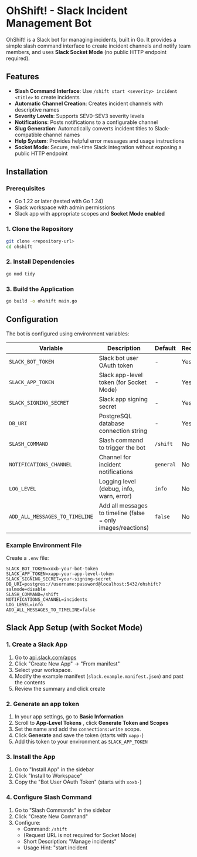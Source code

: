 # OhShift! - Slack Incident Management Bot

OhShift! is a Slack bot for managing incidents, built in Go. It provides a simple slash command interface to create incident channels and notify team members, and uses **Slack Socket Mode** (no public HTTP endpoint required).

## Features

- **Slash Command Interface**: Use `/shift start <severity> incident <title>` to create incidents
- **Automatic Channel Creation**: Creates incident channels with descriptive names
- **Severity Levels**: Supports SEV0-SEV3 severity levels
- **Notifications**: Posts notifications to a configurable channel
- **Slug Generation**: Automatically converts incident titles to Slack-compatible channel names
- **Help System**: Provides helpful error messages and usage instructions
- **Socket Mode**: Secure, real-time Slack integration without exposing a public HTTP endpoint

## Installation

### Prerequisites

- Go 1.22 or later (tested with Go 1.24)
- Slack workspace with admin permissions
- Slack app with appropriate scopes and **Socket Mode enabled**

### 1. Clone the Repository

```bash
git clone <repository-url>
cd ohshift
```

### 2. Install Dependencies

```bash
go mod tidy
```

### 3. Build the Application

```bash
go build -o ohshift main.go
```

## Configuration

The bot is configured using environment variables:

| Variable                | Description                                 | Default      | Required |
|-------------------------|---------------------------------------------|--------------|----------|
| `SLACK_BOT_TOKEN`       | Slack bot user OAuth token                  | -            | Yes      |
| `SLACK_APP_TOKEN`       | Slack app-level token (for Socket Mode)     | -            | Yes      |
| `SLACK_SIGNING_SECRET`  | Slack app signing secret                    | -            | Yes      |
| `DB_URI`                | PostgreSQL database connection string       | -            | Yes      |
| `SLASH_COMMAND`         | Slash command to trigger the bot            | `/shift`   | No       |
| `NOTIFICATIONS_CHANNEL` | Channel for incident notifications          | `general`    | No       |
| `LOG_LEVEL`             | Logging level (debug, info, warn, error)    | `info`       | No       |
| `ADD_ALL_MESSAGES_TO_TIMELINE` | Add all messages to timeline (false = only images/reactions) | `false` | No |

### Example Environment File

Create a `.env` file:

```env
SLACK_BOT_TOKEN=xoxb-your-bot-token
SLACK_APP_TOKEN=xapp-your-app-level-token
SLACK_SIGNING_SECRET=your-signing-secret
DB_URI=postgres://username:password@localhost:5432/ohshift?sslmode=disable
SLASH_COMMAND=/shift
NOTIFICATIONS_CHANNEL=incidents
LOG_LEVEL=info
ADD_ALL_MESSAGES_TO_TIMELINE=false
```

## Slack App Setup (with Socket Mode)

### 1. Create a Slack App

1. Go to [api.slack.com/apps](https://api.slack.com/apps)
2. Click "Create New App" → "From manifest"
3. Select your workspace.
4. Modify the example manifest (`slack.example.manifest.json`) and past the contents
5. Review the summary and click create

### 2. Generate an app token

1. In your app settings, go to **Basic Information**
2. Scroll to **App-Level Tokens** , click **Generate Token and Scopes**
3. Set the name and add the `connections:write` scope.
3. Click **Generate** and save the token (starts with `xapp-`)
4. Add this token to your environment as `SLACK_APP_TOKEN`

### 3. Install the App

1. Go to "Install App" in the sidebar
2. Click "Install to Workspace"
3. Copy the "Bot User OAuth Token" (starts with `xoxb-`)

### 4. Configure Slash Command

1. Go to "Slash Commands" in the sidebar
2. Click "Create New Command"
3. Configure:
   - Command: `/shift`
   - (Request URL is not required for Socket Mode)
   - Short Description: "Manage incidents"
   - Usage Hint: "start <severity> incident <title>"

### 5. Get Signing Secret

1. Go to "Basic Information" in the sidebar
2. Copy the "Signing Secret"

## Usage

### Starting an Incident

Use the slash command format:

```
/shift start <severity> incident <incident title>
```

#### Examples:

```
/shift start SEV0 incident the website is down
/shift start SEV1 incident database connection issues
/shift start SEV2 incident slow response times
```

#### Valid Severity Levels:

- `SEV0` - Major Customer Impact (highest priority)
- `SEV1` - High Customer Impact
- `SEV2` - Low/No Customer Impact
- `SEV3` - Maintenance (lowest priority)

### What Happens When You Start an Incident

1. **Channel Creation**: A new public channel is created with the name format:
   ```
   _inc-YYYYMMDD-HHMMSS-description
   ```
   Example: `_inc-20241201-143052-website-down`

2. **Initial Message**: A formatted message is posted in the incident channel with:
   - Severity level
   - Who started the incident
   - Description
   - Timestamp

3. **Notification**: A notification is posted in the configured notifications channel:
   ```
   🚨 @username started an incident: SEV0: _inc-20241201-143052-website-down: the website is down
   ```

### Channel Name Generation

The bot automatically converts incident titles to Slack-compatible channel names:

- Converts to lowercase
- Replaces spaces and special characters with hyphens
- Truncates to 64 characters (Slack limit)
- Ensures names don't end with hyphens

### Timeline Management

The bot automatically maintains a timeline of important events in each incident channel. By default, only specific types of messages are added to the timeline:

- **Images**: When someone shares an image file, it's automatically added to the timeline
- **Highlighted Messages**: When someone reacts with :point_up: or :point_up_2: to a message, that message is added to the timeline
- **All Messages**: If `ADD_ALL_MESSAGES_TO_TIMELINE=true` is set, all messages in incident channels are added to the timeline

This selective approach helps keep the timeline focused on important information while preventing it from being cluttered with routine conversation.

To view the timeline for an incident, use the `/shift timeline` command in any incident channel.

## Running the Bot

### Development

```bash
export SLACK_BOT_TOKEN=xoxb-your-token
export SLACK_APP_TOKEN=xapp-your-app-token
export SLACK_SIGNING_SECRET=your-secret
export DB_URI=postgres://username:password@localhost:5432/ohshift?sslmode=disable
export SLASH_COMMAND=/shift
export NOTIFICATIONS_CHANNEL=incidents
export LOG_LEVEL=debug

go run main.go
```

### Production

```bash
./ohshift
```

The bot will connect to Slack via Socket Mode and listen for slash commands in real time. **No public HTTP endpoint is required.**

## Project Structure

```
.
├── config/          # Configuration management
├── incident/        # Incident types and utilities
├── slack/           # Slack API integration (Socket Mode)
├── main.go          # Application entry point
├── go.mod           # Go module file (module path: github.com/fishnix/ohshift)
└── README.md        # This file
```

## Development

### Database Models

The application uses [SQLBoiler](https://github.com/volatiletech/sqlboiler) to generate Go models from the database schema. To regenerate the models after schema changes:

```bash
make gen-models
```

This command will:
1. Create a temporary database with the current schema
2. Generate Go models using SQLBoiler
3. Generate an Entity Relationship Diagram (ERD) in Mermaid format

The automatically generated ERD can be found at: [docs/gen_models_erd.md](docs/gen_models_erd.md)

### Available Make Commands

```bash
make help          # Show all available commands
make build         # Build the application
make test          # Run tests
make lint          # Run golangci-lint
make gen-models    # Generate database models and ERD
make clean         # Clean build artifacts
```

## Testing

```bash
go test ./...
```

## Building for Different Platforms

```bash
# Linux
GOOS=linux GOARCH=amd64 go build -o ohshift-linux main.go

# macOS
GOOS=darwin GOARCH=amd64 go build -o ohshift-macos main.go

# Windows
GOOS=windows GOARCH=amd64 go build -o ohshift.exe main.go
```

## Security Considerations

- **Token Security**: Keep your Slack tokens secure and never commit them to version control
- **HTTPS**: Use HTTPS in production for secure communication with Slack (for any outgoing requests)

## Troubleshooting

### Common Issues

1. **"Configuration error"**: Check that all required environment variables are set
2. **"Failed to create channel"**: Ensure the bot has the `channels:manage` scope
3. **"Failed to post notification"**: Verify the notifications channel exists and the bot is a member

### Logs

The bot logs important events to stdout. Check the logs for debugging information.

## Contributing

1. Fork the repository
2. Create a feature branch
3. Make your changes
4. Add tests if applicable
5. Submit a pull request

## License

This project is licensed under the MIT License - see the LICENSE file for details. 